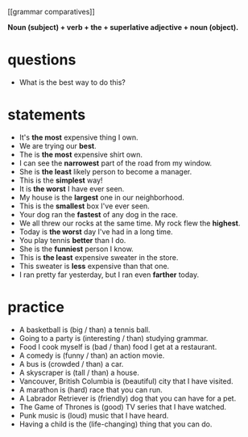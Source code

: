 [[grammar comparatives]]

**Noun (subject) + verb + the + superlative adjective + noun (object).**

# questions
- What is the best way to do this?

 # statements
 - It's **the most** expensive thing I own.
- We are trying our **best**.
- The is **the most** expensive shirt own.
- I can see the **narrowest** part of the road from my window.
- She is **the least** likely person to become a manager.
- This is the **simplest** way!
- It is **the worst** I have ever seen.
- My house is the **largest** one in our neighborhood.
- This is the **smallest** box I've ever seen.
- Your dog ran the **fastest** of any dog in the race.
- We all threw our rocks at the same time. My rock flew the **highest**.
- Today is **the worst** day I've had in a long time.
-   You play tennis **better** than I do.
-   She is the **funniest** person I know.
-   This is **the least** expensive sweater in the store.
-   This sweater is **less** expensive than that one.
-   I ran pretty far yesterday, but I ran even **farther** today.


# practice
-   A basketball is (big / than) a tennis ball.
-   Going to a party is (interesting / than) studying grammar.
-   Food I cook myself is (bad / than) food I get at a restaurant.
-   A comedy is (funny / than) an action movie.
-   A bus is (crowded / than) a car.
-   A skyscraper is (tall / than) a house.
-   Vancouver, British Columbia is (beautiful) city that I have visited.
-   A marathon is (hard) race that you can run.
-   A Labrador Retriever is (friendly) dog that you can have for a pet.
-   The Game of Thrones is (good) TV series that I have watched.
-   Punk music is (loud) music that I have heard.
-   Having a child is the (life-changing) thing that you can do.